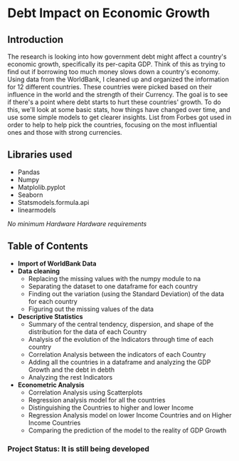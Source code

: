 # Debt Impact on Economic Growth

## Introduction
The research is looking into how government debt might affect a country's economic growth, specifically its per-capita GDP. Think of this as trying to find out if borrowing too much money slows down a country's economy. Using data from the WorldBank, I cleaned up and organized the information for 12 different countries.  These countries were picked based on their influence in the world and the strength of their Currency. The goal is to see if there's a point where debt starts to hurt these countries' growth. To do this, we'll look at some basic stats, how things have changed over time, and use some simple models to get clearer insights. List from Forbes got used in order to help to help pick the countries, focusing on the most influential ones and those with strong currencies.

## Libraries used
- Pandas
- Numpy
- Matplolib.pyplot
- Seaborn
- Statsmodels.formula.api
- linearmodels

*No minimum Hardware Hardware requirements* 

## Table of Contents
- **Import of WorldBank Data**
- **Data cleaning**
    - Replacing the missing values with the numpy module to na
    - Separating the dataset to one dataframe for each country
    - Finding out the variation (using the Standard Deviation) of the data for each country
    - Figuring out the missing values of the data 
- **Descriptive Statistics**
    - Summary of the central tendency, dispersion, and shape of the distribution for the data of each Country
    - Analysis of the evolution of the Indicators through time of each country
    - Correlation Analysis between the indicators of each Country
    - Adding all the countries in a dataframe and analyzing the GDP Growth and the debt in debth 
    - Analyzing the rest Indicators
- **Econometric Analysis**
    - Correlation Analysis using Scatterplots
    - Regression analysis model for all the countries
    - Distinguishing the Countries to higher and lower Income
    - Regression Analysis model on lower Income Countries and on Higher Income Countries
    - Comparing the prediction of the model to the reality of GDP Growth

### Project Status: It is still being developed
